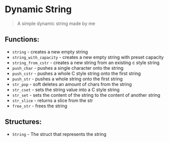 # Dynamic String
> A simple dynamic string made by me 

## Functions:
- `string` - creates a new empty string
- `string_with_capacity` - creates a new empty string with preset capacity
- `string_from_cstr` - creates a new string from an existing c style string
- `push_char` - pushes a single character onto the string
- `push_cstr` - pushes a whole C style string onto the first string
- `push_str` - pushes a whole string onto the first string
- `str_pop` - soft deletes an amount of chars from the string
- `str_cset` - sets the string value into a C style string
- `str_set` - sets the content of the string to the content of another string
- `str_slice` - returns a slice from the str
- `free_str` - frees the string

## Structures:
- `String` - The struct that represents the string
